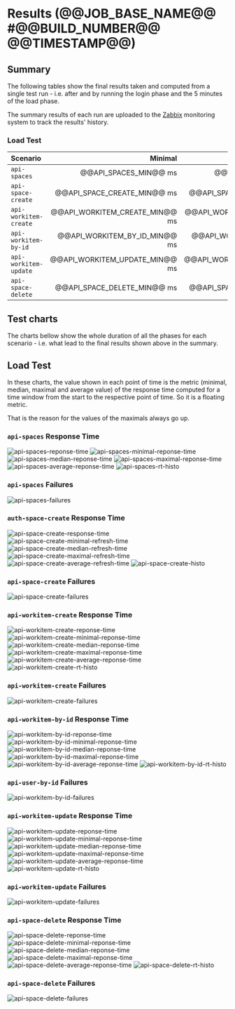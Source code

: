 # Results (@@JOB_BASE_NAME@@ #@@BUILD_NUMBER@@ @@TIMESTAMP@@)
## Summary
The following tables show the final results taken and computed from a single test run - i.e. after and by running the login phase and the 5 minutes of the load phase.

The summary results of each run are uploaded to the
[Zabbix](https://zabbix.devshift.net:9443/zabbix/screens.php)
monitoring system to track the results' history.

### Load Test
| Scenario | Minimal | Median | Maximal | Average | Failed |
| :--- | ---: | ---: | ---: | ---: | ---: |
|`api-spaces`| @@API_SPACES_MIN@@ ms | @@API_SPACES_MEDIAN@@ ms | @@API_SPACES_MAX@@ ms | @@API_SPACES_AVERAGE@@ ms | @@API_SPACES_FAILED@@ |
|`api-space-create`| @@API_SPACE_CREATE_MIN@@ ms | @@API_SPACE_CREATE_MEDIAN@@ ms | @@API_SPACE_CREATE_MAX@@ ms | @@API_SPACE_CREATE_AVERAGE@@ ms | @@API_SPACE_CREATE_FAILED@@ |
|`api-workitem-create`| @@API_WORKITEM_CREATE_MIN@@ ms | @@API_WORKITEM_CREATE_MEDIAN@@ ms | @@API_WORKITEM_CREATE_MAX@@ ms | @@API_WORKITEM_CREATE_AVERAGE@@ ms | @@API_WORKITEM_CREATE_FAILED@@ |
|`api-workitem-by-id`| @@API_WORKITEM_BY_ID_MIN@@ ms | @@API_WORKITEM_BY_ID_MEDIAN@@ ms | @@API_WORKITEM_BY_ID_MAX@@ ms | @@API_WORKITEM_BY_ID_AVERAGE@@ ms | @@API_WORKITEM_BY_ID_FAILED@@ |
|`api-workitem-update`| @@API_WORKITEM_UPDATE_MIN@@ ms | @@API_WORKITEM_UPDATE_MEDIAN@@ ms | @@API_WORKITEM_UPDATE_MAX@@ ms | @@API_WORKITEM_UPDATE_AVERAGE@@ ms | @@API_WORKITEM_UPDATE_FAILED@@ |
|`api-space-delete`| @@API_SPACE_DELETE_MIN@@ ms | @@API_SPACE_DELETE_MEDIAN@@ ms | @@API_SPACE_DELETE_MAX@@ ms | @@API_SPACE_DELETE_AVERAGE@@ ms | @@API_SPACE_DELETE_FAILED@@ |

## Test charts
The charts bellow show the whole duration of all the phases for each scenario - i.e. what lead to the final results shown above in the summary.

## Load Test
In these charts, the value shown in each point of time is the metric (minimal, median, maximal and average value) of the response time
computed for a time window from the start to the respective point of time. So it is a floating metric.

That is the reason for the values of the maximals always go up.
### `api-spaces` Response Time
![api-spaces-reponse-time](./@@JOB_BASE_NAME@@-@@BUILD_NUMBER@@-GET_api-spaces-response-time.png)
![api-spaces-minimal-reponse-time](./@@JOB_BASE_NAME@@-@@BUILD_NUMBER@@-GET_api-spaces-minimal-response-time.png)
![api-spaces-median-reponse-time](./@@JOB_BASE_NAME@@-@@BUILD_NUMBER@@-GET_api-spaces-median-response-time.png)
![api-spaces-maximal-reponse-time](./@@JOB_BASE_NAME@@-@@BUILD_NUMBER@@-GET_api-spaces-maximal-response-time.png)
![api-spaces-average-reponse-time](./@@JOB_BASE_NAME@@-@@BUILD_NUMBER@@-GET_api-spaces-average-response-time.png)
![api-spaces-rt-histo](./@@JOB_BASE_NAME@@-@@BUILD_NUMBER@@-GET_api-spaces-rt-histo.png)
### `api-spaces` Failures
![api-spaces-failures](./@@JOB_BASE_NAME@@-@@BUILD_NUMBER@@-GET_api-spaces-failures.png)
### `auth-space-create` Response Time
![api-space-create-response-time](./@@JOB_BASE_NAME@@-@@BUILD_NUMBER@@-POST_api-space-create-response-time.png)
![api-space-create-minimal-refresh-time](./@@JOB_BASE_NAME@@-@@BUILD_NUMBER@@-POST_api-space-create-minimal-response-time.png)
![api-space-create-median-refresh-time](./@@JOB_BASE_NAME@@-@@BUILD_NUMBER@@-POST_api-space-create-median-response-time.png)
![api-space-create-maximal-refresh-time](./@@JOB_BASE_NAME@@-@@BUILD_NUMBER@@-POST_api-space-create-maximal-response-time.png)
![api-space-create-average-refresh-time](./@@JOB_BASE_NAME@@-@@BUILD_NUMBER@@-POST_api-space-create-average-response-time.png)
![api-space-create-histo](./@@JOB_BASE_NAME@@-@@BUILD_NUMBER@@-POST_api-space-create-rt-histo.png)
### `api-space-create` Failures
![api-space-create-failures](./@@JOB_BASE_NAME@@-@@BUILD_NUMBER@@-POST_api-space-create-failures.png)
### `api-workitem-create` Response Time
![api-workitem-create-reponse-time](./@@JOB_BASE_NAME@@-@@BUILD_NUMBER@@-POST_api-workitem-create-response-time.png)
![api-workitem-create-minimal-reponse-time](./@@JOB_BASE_NAME@@-@@BUILD_NUMBER@@-POST_api-workitem-create-minimal-response-time.png)
![api-workitem-create-median-reponse-time](./@@JOB_BASE_NAME@@-@@BUILD_NUMBER@@-POST_api-workitem-create-median-response-time.png)
![api-workitem-create-maximal-reponse-time](./@@JOB_BASE_NAME@@-@@BUILD_NUMBER@@-POST_api-workitem-create-maximal-response-time.png)
![api-workitem-create-average-reponse-time](./@@JOB_BASE_NAME@@-@@BUILD_NUMBER@@-POST_api-workitem-create-average-response-time.png)
![api-workitem-create-rt-histo](./@@JOB_BASE_NAME@@-@@BUILD_NUMBER@@-POST_api-workitem-create-rt-histo.png)
### `api-workitem-create` Failures
![api-workitem-create-failures](./@@JOB_BASE_NAME@@-@@BUILD_NUMBER@@-POST_api-workitem-create-failures.png)
### `api-workitem-by-id` Response Time
![api-workitem-by-id-reponse-time](./@@JOB_BASE_NAME@@-@@BUILD_NUMBER@@-GET_api-workitem-by-id-response-time.png)
![api-workitem-by-id-minimal-reponse-time](./@@JOB_BASE_NAME@@-@@BUILD_NUMBER@@-GET_api-workitem-by-id-minimal-response-time.png)
![api-workitem-by-id-median-reponse-time](./@@JOB_BASE_NAME@@-@@BUILD_NUMBER@@-GET_api-workitem-by-id-median-response-time.png)
![api-workitem-by-id-maximal-reponse-time](./@@JOB_BASE_NAME@@-@@BUILD_NUMBER@@-GET_api-workitem-by-id-maximal-response-time.png)
![api-workitem-by-id-average-reponse-time](./@@JOB_BASE_NAME@@-@@BUILD_NUMBER@@-GET_api-workitem-by-id-average-response-time.png)
![api-workitem-by-id-rt-histo](./@@JOB_BASE_NAME@@-@@BUILD_NUMBER@@-GET_api-workitem-by-id-rt-histo.png)
### `api-user-by-id` Failures
![api-workitem-by-id-failures](./@@JOB_BASE_NAME@@-@@BUILD_NUMBER@@-GET_api-workitem-by-id-failures.png)
###  `api-workitem-update` Response Time
![api-workitem-update-reponse-time](./@@JOB_BASE_NAME@@-@@BUILD_NUMBER@@-PATCH_api-workitem-update-response-time.png)
![api-workitem-update-minimal-reponse-time](./@@JOB_BASE_NAME@@-@@BUILD_NUMBER@@-PATCH_api-workitem-update-minimal-response-time.png)
![api-workitem-update-median-reponse-time](./@@JOB_BASE_NAME@@-@@BUILD_NUMBER@@-PATCH_api-workitem-update-median-response-time.png)
![api-workitem-update-maximal-reponse-time](./@@JOB_BASE_NAME@@-@@BUILD_NUMBER@@-PATCH_api-workitem-update-maximal-response-time.png)
![api-workitem-update-average-reponse-time](./@@JOB_BASE_NAME@@-@@BUILD_NUMBER@@-PATCH_api-workitem-update-average-response-time.png)
![api-workitem-update-rt-histo](./@@JOB_BASE_NAME@@-@@BUILD_NUMBER@@-PATCH_api-workitem-update-rt-histo.png)
### `api-workitem-update` Failures
![api-workitem-update-failures](./@@JOB_BASE_NAME@@-@@BUILD_NUMBER@@-PATCH_api-workitem-update-failures.png)
###  `api-space-delete` Response Time
![api-space-delete-reponse-time](./@@JOB_BASE_NAME@@-@@BUILD_NUMBER@@-DELETE_api-space-delete-response-time.png)
![api-space-delete-minimal-reponse-time](./@@JOB_BASE_NAME@@-@@BUILD_NUMBER@@-DELETE_api-space-delete-minimal-response-time.png)
![api-space-delete-median-reponse-time](./@@JOB_BASE_NAME@@-@@BUILD_NUMBER@@-DELETE_api-space-delete-median-response-time.png)
![api-space-delete-maximal-reponse-time](./@@JOB_BASE_NAME@@-@@BUILD_NUMBER@@-DELETE_api-space-delete-maximal-response-time.png)
![api-space-delete-average-reponse-time](./@@JOB_BASE_NAME@@-@@BUILD_NUMBER@@-DELETE_api-space-delete-average-response-time.png)
![api-space-delete-rt-histo](./@@JOB_BASE_NAME@@-@@BUILD_NUMBER@@-DELETE_api-space-delete-rt-histo.png)
### `api-space-delete` Failures
![api-space-delete-failures](./@@JOB_BASE_NAME@@-@@BUILD_NUMBER@@-DELETE_api-space-delete-failures.png)
